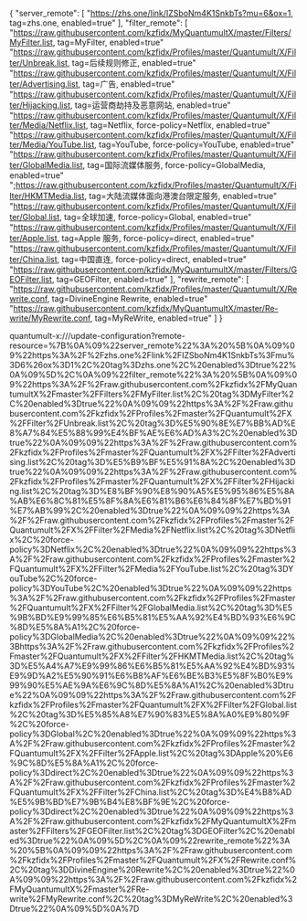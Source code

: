 {
	"server_remote": [
		"https://zhs.one/link/IZSboNm4K1SnkbTs?mu=6&ox=1, tag=zhs.one, enabled=true"
	],
	"filter_remote": [
		"https://raw.githubusercontent.com/kzfidx/MyQuantumultX/master/Filters/MyFilter.list, tag=MyFilter, enabled=true"
		"https://raw.githubusercontent.com/kzfidx/Profiles/master/Quantumult/X/Filter/Unbreak.list, tag=后续规则修正, enabled=true"
		"https://raw.githubusercontent.com/kzfidx/Profiles/master/Quantumult/X/Filter/Advertising.list, tag=广告, enabled=true"
		"https://raw.githubusercontent.com/kzfidx/Profiles/master/Quantumult/X/Filter/Hijacking.list, tag=运营商劫持及恶意网站, enabled=true"
		"https://raw.githubusercontent.com/kzfidx/Profiles/master/Quantumult/X/Filter/Media/Netflix.list, tag=Netflix, force-policy=Netflix, enabled=true"
		"https://raw.githubusercontent.com/kzfidx/Profiles/master/Quantumult/X/Filter/Media/YouTube.list, tag=YouTube, force-policy=YouTube, enabled=true"
		"https://raw.githubusercontent.com/kzfidx/Profiles/master/Quantumult/X/Filter/GlobalMedia.list, tag=国际流媒体服务, force-policy=GlobalMedia, enabled=true"
		";https://raw.githubusercontent.com/kzfidx/Profiles/master/Quantumult/X/Filter/HKMTMedia.list, tag=大陆流媒体面向港澳台限定服务, enabled=true"
		"https://raw.githubusercontent.com/kzfidx/Profiles/master/Quantumult/X/Filter/Global.list, tag=全球加速, force-policy=Global, enabled=true"
		"https://raw.githubusercontent.com/kzfidx/Profiles/master/Quantumult/X/Filter/Apple.list, tag=Apple 服务, force-policy=direct, enabled=true"
		"https://raw.githubusercontent.com/kzfidx/Profiles/master/Quantumult/X/Filter/China.list, tag=中国直连, force-policy=direct, enabled=true"
		"https://raw.githubusercontent.com/kzfidx/MyQuantumultX/master/Filters/GEOFilter.list, tag=GEOFilter, enabled=true"
	],
	"rewrite_remote": [
		"https://raw.githubusercontent.com/kzfidx/Profiles/master/Quantumult/X/Rewrite.conf, tag=DivineEngine Rewrite, enabled=true"
		"https://raw.githubusercontent.com/kzfidx/MyQuantumultX/master/Re-write/MyRewrite.conf, tag=MyReWrite, enabled=true"
	]
}

quantumult-x:///update-configuration?remote-resource=%7B%0A%09%22server_remote%22%3A%20%5B%0A%09%09%22https%3A%2F%2Fzhs.one%2Flink%2FIZSboNm4K1SnkbTs%3Fmu%3D6%26ox%3D1%2C%20tag%3Dzhs.one%2C%20enabled%3Dtrue%22%0A%09%5D%2C%0A%09%22filter_remote%22%3A%20%5B%0A%09%09%22https%3A%2F%2Fraw.githubusercontent.com%2Fkzfidx%2FMyQuantumultX%2Fmaster%2FFilters%2FMyFilter.list%2C%20tag%3DMyFilter%2C%20enabled%3Dtrue%22%0A%09%09%22https%3A%2F%2Fraw.githubusercontent.com%2Fkzfidx%2FProfiles%2Fmaster%2FQuantumult%2FX%2FFilter%2FUnbreak.list%2C%20tag%3D%E5%90%8E%E7%BB%AD%E8%A7%84%E5%88%99%E4%BF%AE%E6%AD%A3%2C%20enabled%3Dtrue%22%0A%09%09%22https%3A%2F%2Fraw.githubusercontent.com%2Fkzfidx%2FProfiles%2Fmaster%2FQuantumult%2FX%2FFilter%2FAdvertising.list%2C%20tag%3D%E5%B9%BF%E5%91%8A%2C%20enabled%3Dtrue%22%0A%09%09%22https%3A%2F%2Fraw.githubusercontent.com%2Fkzfidx%2FProfiles%2Fmaster%2FQuantumult%2FX%2FFilter%2FHijacking.list%2C%20tag%3D%E8%BF%90%E8%90%A5%E5%95%86%E5%8A%AB%E6%8C%81%E5%8F%8A%E6%81%B6%E6%84%8F%E7%BD%91%E7%AB%99%2C%20enabled%3Dtrue%22%0A%09%09%22https%3A%2F%2Fraw.githubusercontent.com%2Fkzfidx%2FProfiles%2Fmaster%2FQuantumult%2FX%2FFilter%2FMedia%2FNetflix.list%2C%20tag%3DNetflix%2C%20force-policy%3DNetflix%2C%20enabled%3Dtrue%22%0A%09%09%22https%3A%2F%2Fraw.githubusercontent.com%2Fkzfidx%2FProfiles%2Fmaster%2FQuantumult%2FX%2FFilter%2FMedia%2FYouTube.list%2C%20tag%3DYouTube%2C%20force-policy%3DYouTube%2C%20enabled%3Dtrue%22%0A%09%09%22https%3A%2F%2Fraw.githubusercontent.com%2Fkzfidx%2FProfiles%2Fmaster%2FQuantumult%2FX%2FFilter%2FGlobalMedia.list%2C%20tag%3D%E5%9B%BD%E9%99%85%E6%B5%81%E5%AA%92%E4%BD%93%E6%9C%8D%E5%8A%A1%2C%20force-policy%3DGlobalMedia%2C%20enabled%3Dtrue%22%0A%09%09%22%3Bhttps%3A%2F%2Fraw.githubusercontent.com%2Fkzfidx%2FProfiles%2Fmaster%2FQuantumult%2FX%2FFilter%2FHKMTMedia.list%2C%20tag%3D%E5%A4%A7%E9%99%86%E6%B5%81%E5%AA%92%E4%BD%93%E9%9D%A2%E5%90%91%E6%B8%AF%E6%BE%B3%E5%8F%B0%E9%99%90%E5%AE%9A%E6%9C%8D%E5%8A%A1%2C%20enabled%3Dtrue%22%0A%09%09%22https%3A%2F%2Fraw.githubusercontent.com%2Fkzfidx%2FProfiles%2Fmaster%2FQuantumult%2FX%2FFilter%2FGlobal.list%2C%20tag%3D%E5%85%A8%E7%90%83%E5%8A%A0%E9%80%9F%2C%20force-policy%3DGlobal%2C%20enabled%3Dtrue%22%0A%09%09%22https%3A%2F%2Fraw.githubusercontent.com%2Fkzfidx%2FProfiles%2Fmaster%2FQuantumult%2FX%2FFilter%2FApple.list%2C%20tag%3DApple%20%E6%9C%8D%E5%8A%A1%2C%20force-policy%3Ddirect%2C%20enabled%3Dtrue%22%0A%09%09%22https%3A%2F%2Fraw.githubusercontent.com%2Fkzfidx%2FProfiles%2Fmaster%2FQuantumult%2FX%2FFilter%2FChina.list%2C%20tag%3D%E4%B8%AD%E5%9B%BD%E7%9B%B4%E8%BF%9E%2C%20force-policy%3Ddirect%2C%20enabled%3Dtrue%22%0A%09%09%22https%3A%2F%2Fraw.githubusercontent.com%2Fkzfidx%2FMyQuantumultX%2Fmaster%2FFilters%2FGEOFilter.list%2C%20tag%3DGEOFilter%2C%20enabled%3Dtrue%22%0A%09%5D%2C%0A%09%22rewrite_remote%22%3A%20%5B%0A%09%09%22https%3A%2F%2Fraw.githubusercontent.com%2Fkzfidx%2FProfiles%2Fmaster%2FQuantumult%2FX%2FRewrite.conf%2C%20tag%3DDivineEngine%20Rewrite%2C%20enabled%3Dtrue%22%0A%09%09%22https%3A%2F%2Fraw.githubusercontent.com%2Fkzfidx%2FMyQuantumultX%2Fmaster%2FRe-write%2FMyRewrite.conf%2C%20tag%3DMyReWrite%2C%20enabled%3Dtrue%22%0A%09%5D%0A%7D
